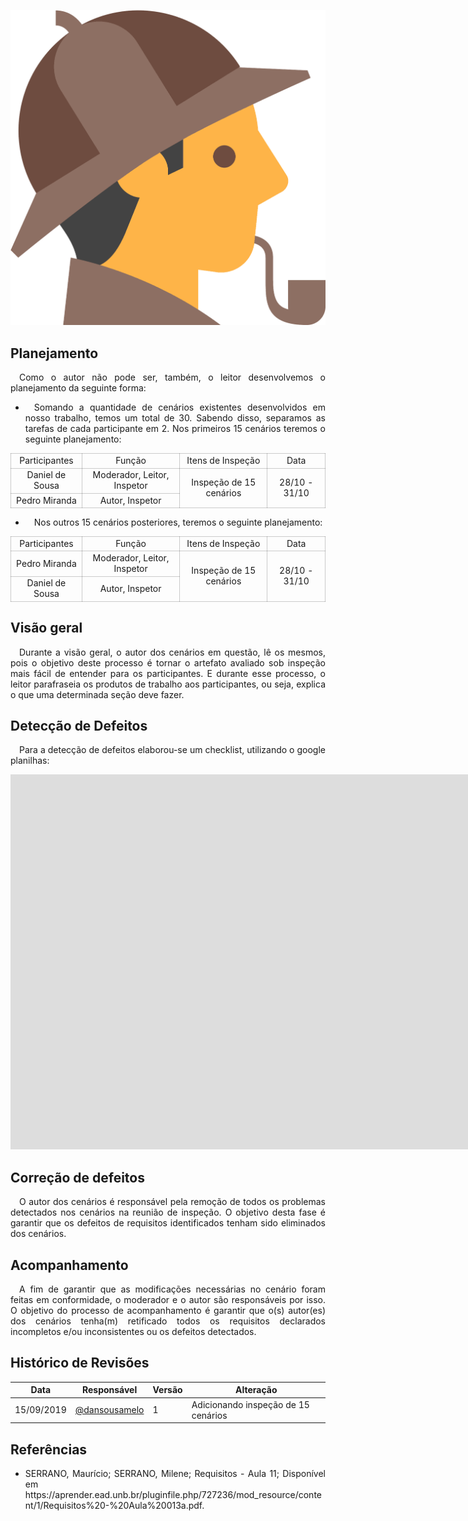 ![Rich-picture](../../../img/sherlock.png)

## **Planejamento**
<p align="justify">&emsp;Como o autor não pode ser, também, o leitor desenvolvemos o planejamento da seguinte forma:</p>

* <p align="justify">&emsp;Somando a quantidade de cenários existentes desenvolvidos em nosso trabalho, temos um total de 30. Sabendo disso, separamos as tarefas de cada participante em 2. Nos primeiros 15 cenários teremos o seguinte planejamento:</p>

<table>
 <thead>
        <tr>
            <td style="vertical-align: middle;text-align:center;border: 0.5px solid rgba(0,0,0,0.2);">Participantes</td>
            <td style="vertical-align: middle;text-align:center;border: 0.5px solid rgba(0,0,0,0.2);">Função</td>
            <td style="vertical-align: middle;text-align:center;border: 0.5px solid rgba(0,0,0,0.2);">Itens de Inspeção</td>
            <td style="vertical-align: middle;text-align:center;border: 0.5px solid rgba(0,0,0,0.2);">Data</td>
        </tr>
    </thead>
    <tbody >
            <tr>
            <td style="vertical-align: middle;text-align:center;border: 0.5px solid rgba(0,0,0,0.2);">Daniel de Sousa</td>
            <td style="vertical-align: middle;text-align:center;border: 0.5px solid rgba(0,0,0,0.2);">Moderador, Leitor, Inspetor</td>
            <td style="vertical-align: middle;text-align:center;border: 0.5px solid rgba(0,0,0,0.2);" rowspan="2">Inspeção de 15 cenários </td>
            <td style="vertical-align: middle;text-align:center;border: 0.5px solid rgba(0,0,0,0.2);" rowspan="2">28/10 - 31/10 </td>
        </tr>
        <tr>
            <td style="vertical-align: middle;text-align:center;border: 0.5px solid rgba(0,0,0,0.2);">Pedro Miranda</td>
            <td style="vertical-align: middle;text-align:center;border: 0.5px solid rgba(0,0,0,0.2);">Autor, Inspetor</td>
        </tr>
    </tbody>
</table>

* <p align="justify">&emsp;Nos outros 15 cenários posteriores, teremos o seguinte planejamento:</p>

<table>
 <thead>
        <tr>
            <td style="vertical-align: middle;text-align:center;border: 0.5px solid rgba(0,0,0,0.2);">Participantes</td>
            <td style="vertical-align: middle;text-align:center;border: 0.5px solid rgba(0,0,0,0.2);">Função</td>
            <td style="vertical-align: middle;text-align:center;border: 0.5px solid rgba(0,0,0,0.2);">Itens de Inspeção</td>
            <td style="vertical-align: middle;text-align:center;border: 0.5px solid rgba(0,0,0,0.2);">Data</td>
        </tr>
    </thead>
    <tbody >
            <tr>
            <td style="vertical-align: middle;text-align:center;border: 0.5px solid rgba(0,0,0,0.2);">Pedro Miranda</td>
            <td style="vertical-align: middle;text-align:center;border: 0.5px solid rgba(0,0,0,0.2);">Moderador, Leitor, Inspetor</td>
            <td style="vertical-align: middle;text-align:center;border: 0.5px solid rgba(0,0,0,0.2);" rowspan="2">Inspeção de 15 cenários </td>
            <td style="vertical-align: middle;text-align:center;border: 0.5px solid rgba(0,0,0,0.2);" rowspan="2">28/10 - 31/10 </td>
        </tr>
        <tr>
            <td style="vertical-align: middle;text-align:center;border: 0.5px solid rgba(0,0,0,0.2);">Daniel de Sousa</td>
            <td style="vertical-align: middle;text-align:center;border: 0.5px solid rgba(0,0,0,0.2);">Autor, Inspetor</td>
        </tr>
    </tbody>
</table>

## **Visão geral**
<p align="justify">&emsp;Durante a visão geral, o autor dos cenários em questão, lê os mesmos, pois o objetivo deste processo é tornar o artefato avaliado sob inspeção mais fácil de entender para os participantes. E durante esse processo, o leitor parafraseia os produtos de trabalho aos participantes, ou seja, explica o que uma determinada seção deve fazer.</p> 

## **Detecção de Defeitos**
<p align="justify">&emsp;Para a detecção de defeitos elaborou-se um checklist, utilizando o google planilhas:</p>

<p align="center"><iframe src="https://docs.google.com/spreadsheets/d/1Npfxmzc5gm0F5XElNrCZJdhG0OlQY0Q7oMyIBR1aiEM/edit?usp=sharing" frameborder="0" width="3000" height="600" allowfullscreen="true"e mozallowfullscreen="tru" webkitallowfullscreen="true"></iframe></p>

## **Correção de defeitos**
<p align="justify">&emsp;O autor dos cenários é responsável pela remoção de todos os problemas detectados nos cenários na reunião de inspeção. O objetivo desta fase é garantir que os defeitos de requisitos identificados tenham sido eliminados dos cenários.</p>

## **Acompanhamento**
<p align="justify">&emsp;A fim de garantir que as modificações necessárias no cenário foram feitas em conformidade, o moderador e o autor são responsáveis por isso. O objetivo do processo de acompanhamento é garantir que o(s) autor(es) dos cenários tenha(m) retificado todos os requisitos declarados incompletos e/ou inconsistentes ou os defeitos detectados.</p>

## **Histórico de Revisões**

| Data       | Responsável                                        | Versão | Alteração                                                                            |
| ---------- | -------------------------------------------------- | ------ | ------------------------------------------------------------------------------------ |
| 15/09/2019 | [@dansousamelo](https://github.com/dansousamelo)         | 1      | Adicionando inspeção de 15 cenários|

## **Referências**
 * <p align="justify">SERRANO, Maurício; SERRANO, Milene; Requisitos - Aula 11; Disponível em https://aprender.ead.unb.br/pluginfile.php/727236/mod_resource/content/1/Requisitos%20-%20Aula%20013a.pdf.</p>